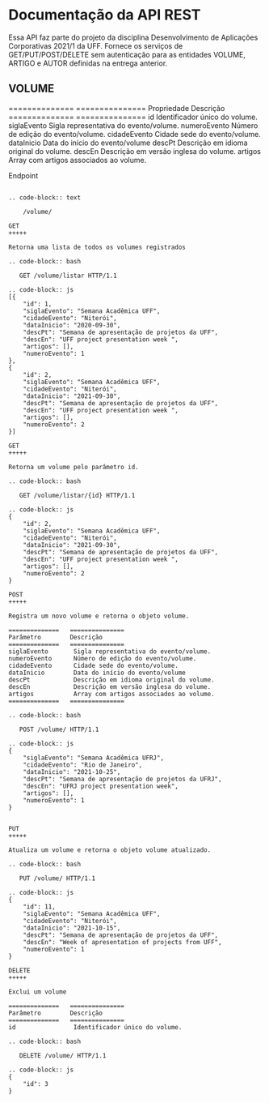 # Documentação da API REST
Essa API faz parte do projeto da disciplina Desenvolvimento de Aplicações Corporativas 2021/1 da UFF. Fornece os serviços de GET/PUT/POST/DELETE sem autenticação para as entidades VOLUME, ARTIGO e AUTOR definidas na entrega anterior.

VOLUME
----------
==============   ===============
Propriedade      Descrição
==============   ===============
id                Identificador único do volume.
siglaEvento       Sigla representativa do evento/volume.
numeroEvento      Número de edição do evento/volume.
cidadeEvento      Cidade sede do evento/volume.
dataInicio        Data do início do evento/volume
descPt            Descrição em idioma original do volume.
descEn            Descrição em versão inglesa do volume.
artigos           Array com artigos associados ao volume.

Endpoint
~~~~~~~~~~~~~~~

.. code-block:: text

    /volume/
    
GET
+++++

Retorna uma lista de todos os volumes registrados

.. code-block:: bash

   GET /volume/listar HTTP/1.1

.. code-block:: js
[{
    "id": 1,
    "siglaEvento": "Semana Acadêmica UFF",
    "cidadeEvento": "Niterói",
    "dataInicio": "2020-09-30",
    "descPt": "Semana de apresentação de projetos da UFF",
    "descEn": "UFF project presentation week ",
    "artigos": [],
    "numeroEvento": 1
},
{
    "id": 2,
    "siglaEvento": "Semana Acadêmica UFF",
    "cidadeEvento": "Niterói",
    "dataInicio": "2021-09-30",
    "descPt": "Semana de apresentação de projetos da UFF",
    "descEn": "UFF project presentation week ",
    "artigos": [],
    "numeroEvento": 2
}]

GET
+++++

Retorna um volume pelo parâmetro id.

.. code-block:: bash

   GET /volume/listar/{id} HTTP/1.1

.. code-block:: js
{
    "id": 2,
    "siglaEvento": "Semana Acadêmica UFF",
    "cidadeEvento": "Niterói",
    "dataInicio": "2021-09-30",
    "descPt": "Semana de apresentação de projetos da UFF",
    "descEn": "UFF project presentation week ",
    "artigos": [],
    "numeroEvento": 2
}

POST
+++++

Registra um novo volume e retorna o objeto volume.

==============   ===============
Parâmetro        Descrição
==============   ===============
siglaEvento       Sigla representativa do evento/volume.
numeroEvento      Número de edição do evento/volume.
cidadeEvento      Cidade sede do evento/volume.
dataInicio        Data do início do evento/volume
descPt            Descrição em idioma original do volume.
descEn            Descrição em versão inglesa do volume.
artigos           Array com artigos associados ao volume.
==============   ===============

.. code-block:: bash

   POST /volume/ HTTP/1.1

.. code-block:: js
{
    "siglaEvento": "Semana Acadêmica UFRJ",
    "cidadeEvento": "Rio de Janeiro",
    "dataInicio": "2021-10-25",
    "descPt": "Semana de apresentação de projetos da UFRJ",
    "descEn": "UFRJ project presentation week",
    "artigos": [],
    "numeroEvento": 1
}


PUT
+++++

Atualiza um volume e retorna o objeto volume atualizado.

.. code-block:: bash

   PUT /volume/ HTTP/1.1

.. code-block:: js
{
	"id": 11,
	"siglaEvento": "Semana Acadêmica UFF",
	"cidadeEvento": "Niterói",
	"dataInicio": "2021-10-15",
	"descPt": "Semana de apresentação de projetos da UFF",
	"descEn": "Week of apresentation of projects from UFF",
	"numeroEvento": 1
}

DELETE
+++++

Exclui um volume

==============   ===============
Parâmetro        Descrição
==============   ===============
id                Identificador único do volume.

.. code-block:: bash

   DELETE /volume/ HTTP/1.1

.. code-block:: js
{
	"id": 3
}



